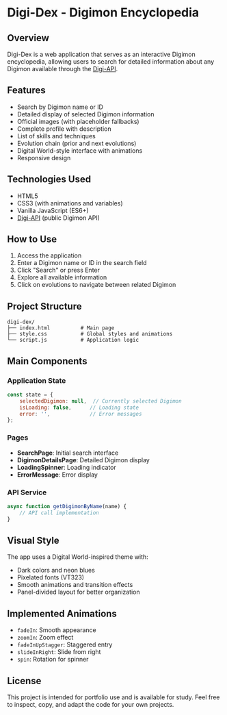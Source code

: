 # Digi-Dex - Digimon Encyclopedia

## Overview

Digi-Dex is a web application that serves as an interactive Digimon encyclopedia, allowing users to search for detailed information about any Digimon available through the [Digi-API](https://digi-api.com/).

## Features

- Search by Digimon name or ID
- Detailed display of selected Digimon information
- Official images (with placeholder fallbacks)
- Complete profile with description
- List of skills and techniques
- Evolution chain (prior and next evolutions)
- Digital World-style interface with animations
- Responsive design

## Technologies Used

- HTML5
- CSS3 (with animations and variables)
- Vanilla JavaScript (ES6+)
- [Digi-API](https://digi-api.com/) (public Digimon API)

## How to Use

1. Access the application
2. Enter a Digimon name or ID in the search field
3. Click "Search" or press Enter
4. Explore all available information
5. Click on evolutions to navigate between related Digimon

## Project Structure

```
digi-dex/
├── index.html          # Main page
├── style.css           # Global styles and animations
└── script.js           # Application logic
```

## Main Components

### Application State
```javascript
const state = {
    selectedDigimon: null,  // Currently selected Digimon
    isLoading: false,      // Loading state
    error: '',             // Error messages
};
```

### Pages
- **SearchPage**: Initial search interface
- **DigimonDetailsPage**: Detailed Digimon display
- **LoadingSpinner**: Loading indicator
- **ErrorMessage**: Error display

### API Service
```javascript
async function getDigimonByName(name) {
    // API call implementation
}
```

## Visual Style

The app uses a Digital World-inspired theme with:
- Dark colors and neon blues
- Pixelated fonts (VT323)
- Smooth animations and transition effects
- Panel-divided layout for better organization

## Implemented Animations

- `fadeIn`: Smooth appearance
- `zoomIn`: Zoom effect
- `fadeInUpStagger`: Staggered entry
- `slideInRight`: Slide from right
- `spin`: Rotation for spinner

## License

This project is intended for portfolio use and is available for study. Feel free to inspect, copy, and adapt the code for your own projects.
